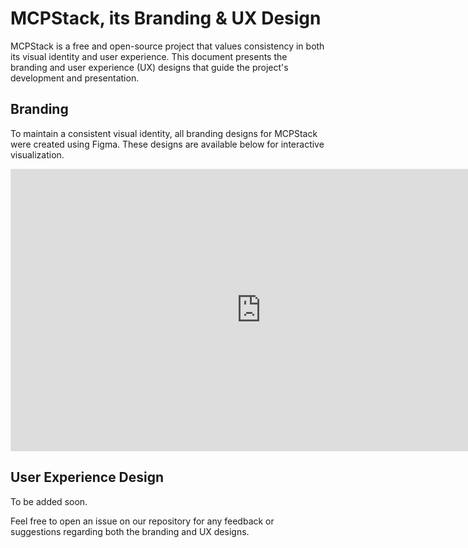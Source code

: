 # MCPStack, its Branding & UX Design

MCPStack is a free and open-source project that values consistency in both its visual identity and user experience. This document presents the branding and user experience (UX) designs that guide the project's development and presentation.

## Branding

To maintain a consistent visual identity, all branding designs for MCPStack were created using Figma. These designs are available below for interactive visualization.

<div>
<iframe style="border: 1px solid rgba(0, 0, 0, 0.1);" width="800" height="450" src="https://embed.figma.com/design/cJN85ls2G60j8kHeNkEQyx/MCPStack?node-id=0-1&embed-host=share" allowfullscreen></iframe>
</div>

## User Experience Design

To be added soon.

Feel free to open an issue on our repository for any feedback or suggestions regarding both the branding and UX designs.